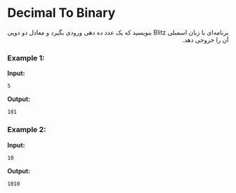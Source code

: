# Decimal To Binary

<div dir="rtl">

برنامه‌ای با زبان اسمبلی Blitz بنویسید که یک عدد ده دهی ورودی بگیرد و معادل دو دویی آن را خروجی دهد.
</div>

### Example 1:

**Input:**

```
5
```

**Output:**

```
101
```

### Example 2:

**Input:**

```
10
```
**Output:**

```
1010
```
